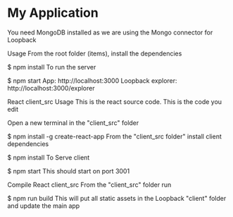 # My Application

You need MongoDB installed as we are using the Mongo connector for Loopback

Usage
From the root folder (items), install the dependencies

$ npm install
To run the server

$ npm start
App: http://localhost:3000 Loopback explorer: http://localhost:3000/explorer

React client_src Usage
This is the react source code. This is the code you edit

Open a new terminal in the "client_src" folder

$ npm install -g create-react-app
From the "client_src folder" install client dependencies

$ npm install
To Serve client

$ npm start
This should start on port 3001

Compile React client_src
From the "client_src" folder run

$ npm run build
This will put all static assets in the Loopback "client" folder and update the main app